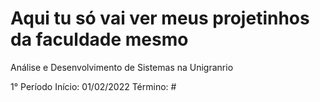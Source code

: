 # Aqui tu só vai ver meus projetinhos da faculdade mesmo
Análise e Desenvolvimento de Sistemas na Unigranrio

1° Período
Início: 01/02/2022
Término: #
